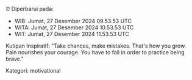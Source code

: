 ⏰ Diperbarui pada:
- WIB: Jumat, 27 Desember 2024 09.53.53 UTC
- WITA: Jumat, 27 Desember 2024 10.53.53 UTC
- WIT: Jumat, 27 Desember 2024 11.53.53 UTC

Kutipan Inspiratif:
"Take chances, make mistakes. That's how you grow. Pain nourishes your courage. You have to fail in order to practice being brave."


Kategori: motivational

